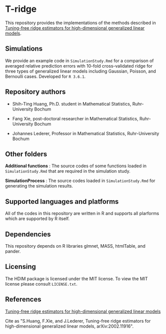 # T-ridge

This repository provides the implementations of the methods described in [Tuning-free ridge estimators for high-dimensional generalized linear models](https://arxiv.org/abs/2002.11916).

## Simulations

We provide an example code in `SimulationStudy.Rmd` for a comparison of averaged relative prediction errors with 10-fold cross-validated ridge for three types of generalized linear models including Gaussian, Poisson, and Bernoulli cases. Developed for `R 3.6.1`.

## Repository authors 

* Shih-Ting Huang, Ph.D. student in Mathematical Statistics, Ruhr-University Bochum

* Fang Xie, post-doctoral researcher in Mathematical Statistics, Ruhr-University Bochum

* Johannes Lederer, Professor in Mathematical Statistics, Ruhr-University Bochum

## Other folders

**Additional functions** : The source codes of some functions loaded in `SimulationStudy.Rmd` that are required in the simulation study.

**SimulationProcess** : The source codes loaded in `SimulationStudy.Rmd` for generating the simulation results.

## Supported languages and platforms

All of the codes in this repository are written in R and supports all plarforms which are
 supported by R itself.

## Dependencies

This repository depends on R libraries glmnet, MASS, htmlTable, and pander.

## Licensing

The HDIM package is licensed under the MIT license. To
view the MIT license please consult `LICENSE.txt`.

## References
 [Tuning-free ridge estimators for high-dimensional generalized linear models](https://arxiv.org/abs/2002.11916)
 
 Cite as "S.Huang, F.Xie, and J.Lederer, Tuning-free ridge estimators for high-dimensional generalized linear models, arXiv:2002.11916".

